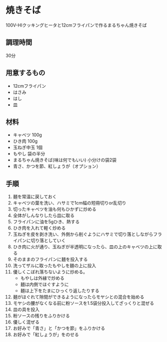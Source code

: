 # 焼きそば
100V-HIクッキングヒータと12cmフライパンで作るまるちゃん焼きそば
## 調理時間
30分

## 用意するもの
+ 12cmフライパン
+ はさみ
+ はし
+ 皿

## 材料
+ キャベツ 100g
+ ひき肉 100g
+ 玉ねぎ中玉 1個
+ もやし 袋の半分
+ まるちゃん焼きそば(味は何でもいい) 小分けの袋2袋
+ 青さ、かつを節、紅しょうが（オプション）

## 手順
1. 麺を常温に戻しておく
1. キャベツの葉を洗い、ハサミで1cm幅の短冊切りor乱切り
1. 切ったキャベツを油も何もひかずに炒める
1. 全体がしんなりしたら皿に取る
1. フライパンに油を5gひき、熱する
1. ひき肉を入れて軽く炒める
1. 玉ねぎを皮を剥き洗い、外側から削ぐようにハサミで切り落としながらフライパンに切り落としていく
1. ひき肉に火が通り、玉ねぎが半透明になったら、皿の上のキャベツの上に取る
1. そのままのフライパンに麺を投入する
1. 洗ってザルに取ったもやしを麺の上に投入
1. 優しくこぼれ落ちないように炒める。
	+ もやしは外縁で炒める
	+ 麺は内側でほぐすように
	+ 麺は上下をたまにひっくり返したりする
1. 麺がほぐれて隙間ができるようになったらモヤシとの混合を始める
1. モヤシの腰がなくなる前に粉ソースを1.5袋分投入してざっくりと混ぜる
1. 皿の具を投入
1. 粉ソースの残りをふりかける
1. 優しく混ぜる
1. お好みで「青さ」と「かつを節」をふりかける
1. お好みで「紅しょうが」をのせる
    
